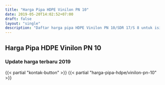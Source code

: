 ```yaml
---
title: "Harga Pipa HDPE Vinilon PN 10"
date: 2019-05-20T14:02:52+07:00
draft: false
layout: "single"
description: "Daftar harga pipa HDPE Vinilon PN 10/SDR 17/S 8 untuk isi RAB proyek anda."
---
```


## Harga Pipa HDPE Vinilon PN 10
### Update harga terbaru 2019
{{< partial "kontak-button" >}}
{{< partial "harga-pipa-hdpe/vinilon-pn-10" >}}

